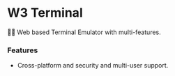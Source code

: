 # W3 Terminal
👨‍💻 Web based Terminal Emulator with multi-features.

### Features
* Cross-platform and security and multi-user support.
